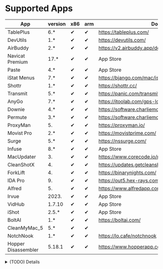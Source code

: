 # Supported Apps

| App                 | version | x86 | arm | Download                                               | SIP | Author   |
| ------------------- | ------- | --- | --- | ------------------------------------------------------ | --- | -------- |
| TablePlus           | 6.*     | ✔   | ✔   | <https://tableplus.com/>                               |     |          |
| DevUtils            | 1.*     | ✔   | ✔   | <https://devutils.com/>                                |     |          |
| AirBuddy            | 2.*     | ✔   | ✔   | <https://v2.airbuddy.app/download>                     |     |          |
| Navicat Premium     | 17.*    | ✔   | ✔   | App Store                                              |     |          |
| Paste               | 4.*     | ✔   | ✔   | App Store                                              |     | Hokkaido |
| iStat Menus         | 7.*     | ✔   | ✔   | <https://bjango.com/mac/istatmenus/>                   |     | Hokkaido |
| Shottr              | 1.*     | ✔   | ✔   | <https://shottr.cc/>                                   |     | Hokkaido |
| Transmit            | 5.*     | ✔   | ✔   | <https://panic.com/transmit/#download>                 |     |          |
| AnyGo               | 7.*     | ✔   | ✔   | <https://itoolab.com/gps-location-changer/>            |     |          |
| Downie              | 4.*     | ✔   | ✔   | <https://software.charliemonroe.net/downie/>           |     |          |
| Permute             | 3.*     | ✔   | ✔   | <https://software.charliemonroe.net/permute/>          |     |          |
| ProxyMan            | 5.      | ✔   | ✔   | <https://proxyman.io/>                                 | ON  |          |
| Movist Pro          | 2.*     | ✔   | ✔   | <https://movistprime.com/>                             |     |          |
| Surge               | 5.*     | ✔   | ✔   | <https://nssurge.com/>                                 | ON  |          |
| Infuse              | 8.*     | ✔   | ✔   | App Store                                              |     |          |
| MacUpdater          | 3.      | ✔   | ✔   | <https://www.corecode.io/macupdater/#download>         |     |          |
| CleanShotX          | 4.      | ✔   | ✔   | <https://updates.getcleanshot.com/v3/>                 |     |          |
| ForkLift            | 4.      | ✔   | ✔   | <https://binarynights.com/>                            | ON  |          |
| IDA Pro             | 9.      | ✔   | ✔   | <https://out5.hex-rays.com/beta90_6ba923/>             |     | alula    |
| Alfred              | 5.      | ✔   | ✔   | <https://www.alfredapp.com/app/update5/prerelease.xml> | ON  | weizi    |
| Irvue               | 2023.   | ✔   | ✔   | App Store                                              | ON  | weizi    |
| VidHub              | 1.7.10  | ✔   | ✔   | App Store                                              | ON  | weizi    |
| iShot               | 2.5.*   | ✔   | ✔   | App Store                                              | ON  | weizi    |
| BoltAI              | 1.*     | ✔   | ✔   | <https://boltai.com/>                                  | ON  |          |
| CleanMyMac_5        | 5.*     | ✔   | ✔   |                                                        | ON  |          |
| NotchNook           | 1.*     | ✔   | ✔   | <https://lo.cafe/notchnook>                            | ON  | NKR00711 |
| Hopper Disassembler | 5.18.1  | ✔   | ✔   | <https://www.hopperapp.com/download.html>              | ON  |          |

<details>
  <summary>(TODO) Details</summary>
</details>
